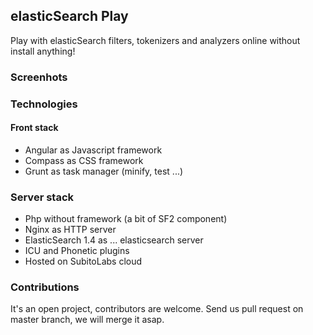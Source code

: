 ## elasticSearch Play

Play with elasticSearch filters, tokenizers and analyzers online without install anything!

### Screenhots

### Technologies

#### Front stack

- Angular as Javascript framework
- Compass as CSS framework
- Grunt as task manager (minify, test ...)

### Server stack

- Php without framework (a bit of SF2 component)
- Nginx as HTTP server
- ElasticSearch 1.4 as ... elasticsearch server
- ICU and Phonetic plugins
- Hosted on SubitoLabs cloud

### Contributions

It's an open project, contributors are welcome. Send us pull request on master branch, we will merge it asap.
